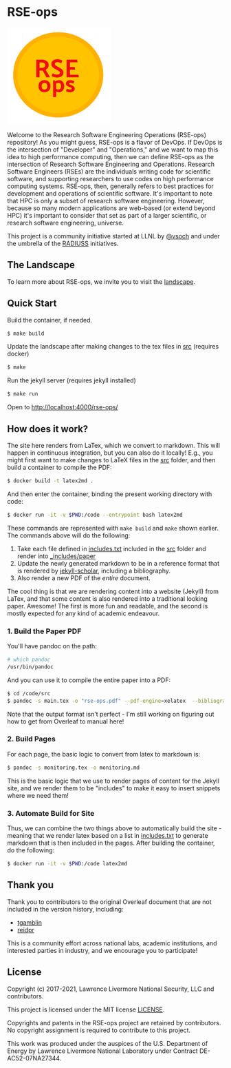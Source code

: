 # RSE-ops

![assets/img/rse-ops.png](assets/img/rse-ops.png)

Welcome to the Research Software Engineering Operations (RSE-ops) repository! As you
might guess, RSE-ops is a flavor of DevOps.  If DevOps is the intersection of 
"Developer" and "Operations," and we want to map this idea to high performance computing,
then we can define RSE-ops as the intersection of Research Software Engineering and Operations. 
Research Software Engineers (RSEs) are the individuals writing code for scientific software, 
and supporting researchers to use codes on high performance computing systems.
RSE-ops, then, generally refers to best practices for development and operations of scientific software. 
It's important to note that HPC is only a subset of research software engineering. However,
because so many modern applications are web-based (or extend beyond HPC) it's important to 
consider that set as part of a larger scientific, or research software engineering, universe.

This project is a community initiative started at LLNL by [@vsoch](https://github.com/vsoch) and under the umbrella of
the [RADIUSS](https://software.llnl.gov/radiuss/policies/) initiatives.

## The Landscape

To learn more about RSE-ops, we invite you to visit the [landscape](https://rse-radiuss.github.io/rse-ops).

## Quick Start

Build the container, if needed.

```bash
$ make build
```

Update the landscape after making changes to the tex files in [src](src) (requires docker)

```bash
$ make
```

Run the jekyll server (requires jekyll installed)

```bash
$ make run
```

Open to [http://localhost:4000/rse-ops/](http://localhost:4000/rse-ops/)

## How does it work?

The site here renders from LaTex, which we convert to markdown. This will happen
in continuous integration, but you can also do it locally! E.g., you might first want
to make changes to LaTeX files in the [src](src) folder, and then build a container
to compile the PDF:

```bash
$ docker build -t latex2md .
```

And then enter the container, binding the present working directory with code:

```bash
$ docker run -it -v $PWD:/code --entrypoint bash latex2md
```

These commands are represented with `make build` and `make` shown earlier. The
commands above will do the following:

1. Take each file defined in [includes.txt](includes.txt) included in the [src](src) folder and render into [_includes/paper](_includes/paper)
2. Update the newly generated markdown to be in a reference format that is rendered by [jekyll-scholar](https://github.com/inukshuk/jekyll-scholar/), including a bibliography.
3. Also render a new PDF of the _entire_ document.

The cool thing is that we are rendering content into a website (Jekyll) from LaTex, and
that some content is also rendered into a traditional looking paper. Awesome! The first
is more fun and readable, and the second is mostly expected for any kind of academic
endeavour.

### 1. Build the Paper PDF

You'll have pandoc on the path:

```bash
# which pandoc
/usr/bin/pandoc
```

And you can use it to compile the entire paper into a PDF:

```bash
$ cd /code/src
$ pandoc -s main.tex -o "rse-ops.pdf" --pdf-engine=xelatex  --bibliography rseops.bib --citeproc
```

Note that the output format isn't perfect - I'm still working on figuring out how
to get from Overleaf to manual here!

### 2. Build Pages

For each page, the basic logic to convert from latex to markdown is:

```bash
$ pandoc -s monitoring.tex -o monitoring.md
```

This is the basic logic that we use to render pages of content for the Jekyll site,
and we render them to be "includes" to make it easy to insert snippets where we need them!

### 3. Automate Build for Site

Thus, we can combine the two things above to automatically build the site - meaning
that we render latex based on a list in [includes.txt](includes.txt) to generate
markdown that is then included in the pages. After building the container, do
the following:

```bash
$ docker run -it -v $PWD:/code latex2md
```

## Thank you

Thank you to contributors to the original Overleaf document that are not included
in the version history, including:

 - [tgamblin](https://github.com/tgamblin)
 - [reidpr](https://github.com/reidpr)

This is a community effort across national labs, academic institutions, and interested
parties in industry, and we encourage you to participate! 

License
-------

Copyright (c) 2017-2021, Lawrence Livermore National Security, LLC
and contributors.

This project is licensed under the MIT license [LICENSE](./LICENSE).

Copyrights and patents in the RSE-ops project are retained by
contributors. No copyright assignment is required to contribute to this
project.

This work was produced under the auspices of the U.S. Department of
Energy by Lawrence Livermore National Laboratory under Contract
DE-AC52-07NA27344.
